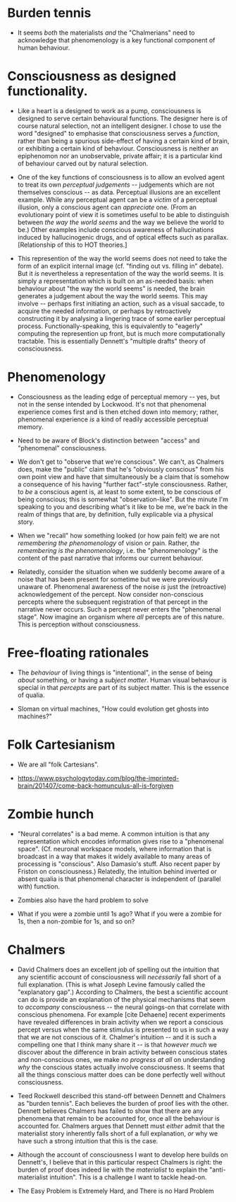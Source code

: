 # Burden tennis

* It seems _both_ the materialists _and_ the "Chalmerians" need to
  acknowledge that phenomenology is a key functional component of human
  behaviour.

# Consciousness as designed functionality.

* Like a heart is a designed to work as a pump, consciousness is
  designed to serve certain behavioural functions. The designer here is
  of course natural selection, not an intelligent designer. I chose to
  use the word "designed" to emphasise that consciousness serves a
  _function_, rather than being a spurious side-effect of having a
  certain kind of brain, or exhibiting a certain kind of behaviour.
  Consciousness is neither an epiphenomon nor an unobservable, private
  affair; it is a particular kind of behaviour carved out by natural
  selection.

* One of the key functions of consciousness is to allow an evolved agent
  to treat its own _perceptual judgements_ -- judgements which are not
  themselves conscious -- as data. Perceptual illusions are an excellent
  example. While any perceptual agent can be a _victim_ of a perceptual
  illusion, only a conscious agent can _appreciate_ one. (From an
  evolutionary point of view it is sometimes useful to be able to
  distinguish between _the way the world seems_ and the way we believe
  the world to be.) Other examples include conscious awareness of
  hallucinations induced by hallucinogenic drugs, and of optical effects
  such as parallax. [Relationship of this to HOT theories.]

* This represention of the way the world seems does not need to take the
  form of an explicit internal image (cf. "finding out vs. filling in"
  debate). But it _is_ nevertheless a representation of the way the
  world seems. It is simply a representation which is built on an
  as-needed basis: when behaviour about "the way the world seems" is
  needed, the brain generates a judgement about the way the world seems.
  This may involve -- perhaps first initiating an action, such as a
  visual saccade, to acquire the needed information, or perhaps by
  retroactively constructing it by analysing a lingering trace of some
  earlier perceptual process. Functionally-speaking, this is
  equivalently to "eagerly" computing the represention up front, but is
  much more computationally tractable. This is essentially Dennett's
  "multiple drafts" theory of consciousness.

# Phenomenology

* Consciousness as the leading edge of perceptual memory -- yes, but not
  in the sense intended by Lockwood. It's not that phenomenal experience
  comes first and is then etched down into memory; rather, phenomenal
  experience _is_ a kind of readily accessible perceptual memory.

* Need to be aware of Block's distinction between "access" and
  "phenomenal" consciousness.

* We don't get to "observe that we're conscious". We can't, as Chalmers
  does, make the "public" claim that he's "obviously conscious" from his
  own point view and have that simultaneously be a claim that is somehow
  a consequence of his having "further fact"-style consciousness.
  Rather, to _be_ a conscious agent is, at least to some extent, to be
  conscious of being conscious; this is somewhat "observation-like". But
  the minute I'm speaking to you and describing what's it like to be me,
  we're back in the realm of things that are, by definition, fully
  explicable via a physical story.

* When we "recall" how something looked (or how pain felt) we are not
  _remembering the phenomenology_ of vision or pain. Rather, _the
  remembering is the phenomenology_, i.e. the "phenomenology" is the
  content of the past narrative that informs our current behaviour.

* Relatedly, consider the situation when we suddenly become aware of a
  noise that has been present for sometime but we were previously
  unaware of. Phenomenal awareness of the noise _is_ just the
  (retroactive) acknowledgement of the percept. Now consider
  non-conscious percepts where the subsequent registration of that
  percept in the narrative never occurs. Such a percept never enters the
  "phenomenal stage". Now imagine an organism where _all_ percepts are
  of this nature. This is perception without consciousness.

# Free-floating rationales

* The _behaviour_ of living things is "intentional", in the sense of
  being _about_ something, or having a _subject matter_. Human visual
  behaviour is special in that _percepts_ are part of its subject
  matter. This is the essence of qualia.

* Sloman on virtual machines, "How could evolution get ghosts into
  machines?"

# Folk Cartesianism

* We are all "folk Cartesians".

* https://www.psychologytoday.com/blog/the-imprinted-brain/201407/come-back-homunculus-all-is-forgiven

# Zombie hunch

* "Neural correlates" is a bad meme. A common intuition is that any
  representation which encodes information gives rise to a "phenomenal
  space". (Cf. neuronal workspace models, where information that is
  broadcast in a way that makes it widely available to many areas of
  processing is "conscious". Also Damasio's stuff. Also recent paper by
  Friston on consciousness.) Relatedly, the intuition behind inverted or
  absent qualia is that phenomenal character is independent of (parallel
  with) function.

* Zombies also have the hard problem to solve

* What if you were a zombie until 1s ago? What if you were a zombie for
  1s, then a non-zombie for 1s, and so on?

# Chalmers

* David Chalmers does an excellent job of spelling out the intuition
  that any scientific account of consciousness will _necessarily_ fall
  short of a full explanation. (This is what Joseph Levine famously
  called the "explanatory gap".) According to Chalmers, the best a
  scientific account can do is provide an explanation of the physical
  mechanisms that seem to _accompany_ consciousness -- the neural
  goings-on that correlate with conscious phenomena. For example
  [cite Dehaene] recent experiments have revealed differences in brain
  activity when we report a conscious percept versus when the same
  stimulus is presented to us in such a way that we are not conscious of
  it. Chalmer's intuition -- and it is such a compelling one that I
  think many share it -- is that _however much_ we discover about the
  difference in brain activity between conscious states and
  non-conscious ones, we make _no progress at all_ on understanding
  _why_ the conscious states actually involve consciousness. It seems
  that all the things conscious matter does can be done perfectly well
  without consciousness.

* Teed Rockwell described this stand-off between Dennett and Chalmers as
  "burden tennis". Each believes the burden of proof lies with the
  other. Dennett believes Chalmers has failed to show that there are any
  phenomena that remain to be accounted for, once all the behaviour is
  accounted for. Chalmers argues that Dennett must _either_ admit that
  the materialist story inherently falls short of a full explanation,
  _or_ why we have such a strong intuition that this is the case.

* Although the account of consciousness I want to develop here builds on
  Dennett's, I believe that in this particular respect Chalmers is
  right: the burden of proof does indeed lie with the _materialist_ to
  explain the "anti-materialist intuition". This is a challenge I want
  to tackle head-on.

* The Easy Problem is Extremely Hard, and There is no Hard Problem
